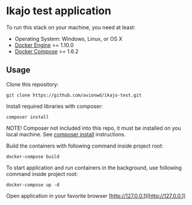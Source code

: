 # Ikajo test application

To run this stack on your machine, you need at least:

- Operating System: Windows, Linux, or OS X
- [Docker Engine](https://docs.docker.com/installation/) >= 1.10.0
- [Docker Compose](https://docs.docker.com/compose/install/) >= 1.6.2

## Usage

Clone this repository:
```
git clone https://github.com/avionwd/ikajo-test.git 
```

Install required libraries with composer:
```
composer install
```
NOTE! Composer not included into this repo, it must be installed on you local machine. See [composer install](https://getcomposer.org/doc/00-intro.md#installation-linux-unix-osx) instructions. 

Build the containers with following command inside project root:
```
docker-compose build
```

To start application and run containers in the background, use following command inside project root:
```
docker-compose up -d
```

Open application in your favorite browser [http://127.0.0.1](http://127.0.0.1) 